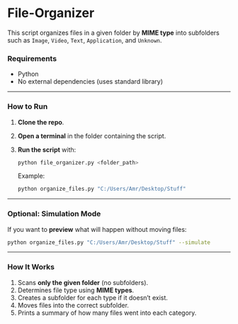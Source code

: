# File-Organizer

This script organizes files in a given folder by **MIME type** into subfolders such as `Image`, `Video`, `Text`, `Application`, and `Unknown`.

### Requirements

* Python
* No external dependencies (uses standard library)

---

### How to Run

1. **Clone the repo**.

2. **Open a terminal** in the folder containing the script.

3. **Run the script** with:

   ```bash
   python file_organizer.py <folder_path>
   ```

   Example:

   ```bash
   python organize_files.py "C:/Users/Amr/Desktop/Stuff"
   ```

---

### Optional: Simulation Mode

If you want to **preview** what will happen without moving files:

```bash
python organize_files.py "C:/Users/Amr/Desktop/Stuff" --simulate
```

---

### How It Works

1. Scans **only the given folder** (no subfolders).
2. Determines file type using **MIME types**.
3. Creates a subfolder for each type if it doesn’t exist.
4. Moves files into the correct subfolder.
5. Prints a summary of how many files went into each category.
